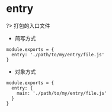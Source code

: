 # entry

?> 打包的入口文件


+ 简写方式
  
```JS
module.exports = {
  entry: './path/to/my/entry/file.js'
}
```

+ 对象方式

```JS
module.exports = {
  entry: {
    main: './path/to/my/entry/file.js'
  }
}
```

